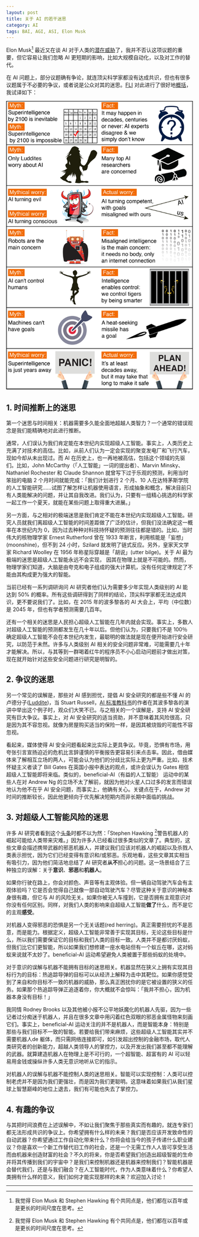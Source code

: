 ```yaml
---
layout: post
title: 关于 AI 的若干迷思
category: AI
tags: BAI, AGI, ASI, Elon Musk
---
```


Elon Musk[^1] 最近又在谈 AI 对于人类的[潜在威胁](http://www.npr.org/2017/07/17/537686649/elon-musk-warns-governors-artificial-intelligence-poses-existential-risk)了，我并不否认这项议题的重要，但它容易让我们忽略 AI 更短期的影响，比如大规模自动化，以及对工作的替代。

在 AI 问题上，部分议题确有争论，就连顶尖科学家都没有达成共识，但也有很多议题属于不必要的争议，或者说是公众对其的迷思。[FLI](https://futureoflife.org/) 对此进行了很好地[概括](https://futureoflife.org/background/aimyths/)，我试译如下：

![Myth](images/myths.jpg)

## 1. 时间推断上的迷思

第一个迷思与时间相关：机器需要多久能全面地超越人类智力？一个通常的错误观念是我们能精确地对此进行推断。

通常，人们误认为我们肯定能在本世纪内实现超级人工智能。事实上，人类历史上充满了对技术的高估。比如，从前人们认为一定会实现的聚变发电厂和飞行汽车，现如今却从未出现过。而 AI 在历史上，也一再地被高估，包括这个领域的先驱们。比如，John McCarthy（「人工智能」一词的提出者）、Marvin Minsky、Nathaniel Rochester 和 Claude Shannon 就曾写下过于乐观的预测，利用当时笨拙的电脑 2 个月时间就能完成：「我们计划进行 2 个月、10 人在达特茅斯学院的人工智能研究……试图了解怎样让机器使用语言，形成抽象和概念，解决目前只有人类能解决的问题，并让其自我改进。我们认为，只要有一组精心挑选的科学家一起工作一个夏天，就能在某些问题上取得重大进展。」

另一方面，与之相对的极端迷思是我们肯定不能在本世纪内实现超级人工智能。研究人员就我们离超级人工智能的时间差距做了广泛的估计，但我们没法确定这一概率在本世纪内为 0，因为过去种种对科技持怀疑的预测往往都是错的。比如，当时伟大的核物理学家 Ernest Rutherford 曾在 1933 年断言，利用核能是「妄想」(moonshine)，但不到 24 小时，Szilard 就发明了链式反应。另外，皇家天文学家 Richard Woolley 在 1956 年称星际穿越是「胡说」(utter bilge)。关于 AI 最为极端的迷思是超级人工智能永远不会实现， 因其在物理上就是不可能的。然而，物理学家们知道，大脑是由夸克和电子组成的强大计算机，没有任何定律规定了不能由其构成更为强大的智能。

当前已经有一系列调研询问 AI 研究者他们认为需要多少年实现人类级别的 AI 能达到 50% 的概率。所有这些调研得到了同样的结论，顶尖科学家都无法达成共识，更不要说我们了。比如，在 2015 年的波多黎各的 AI 大会上，平均（中位数）是 2045 年，但也有学者预测需要几百年。

还有一个相关的迷思是人民担心超级人工智能在几年内就会实现。事实上，多数人对超级人工智能的预测都发生在几十年以后。但他们认为，只要我们不是 100％ 确定超级人工智能不会在本世纪内发生，最聪明的做法就是现在便开始进行安全研究，以防范于未然。许多与人类级别 AI 相关的安全问题非常难，可能需要几十年才能解决。所以，与其等到一群喝着红牛的程序员不小心启动问题前才做出对策，现在就开始针对这些安全问题进行研究是明智的。



## 2. 争议的迷思

另一个常见的误解是，那些对 AI 感到担忧，提倡 AI 安全研究的都是些不懂 AI 的卢德分子([Luddite](https://en.wikipedia.org/wiki/Luddite))，当 Stuart Russell，[AI 标准教科书](https://www.amazon.com/Artificial-Intelligence-Modern-Approach-3rd/dp/0136042597)的作者在其波多黎各的演讲中举出这个例子时，观众们大笑不已。与之相关的一个误解是，支持 AI 安全研究有巨大争议。事实上，对 AI 安全研究的适当资助，并不意味着其风险很高，只是因为其不容忽视。就像为房屋购买适当的保险一样，是因其被烧毁的可能性不容忽视。

看起来，媒体使得 AI 安全问题看起来比实际上更具争议。毕竟，恐惧有市场，用夸张引言宣扬迫近的危机比言辞谨慎的平衡报告更容易引来点击率。因此，借由媒体来了解相互立场的两人，可能会认为他们的分歧比实际上更为严重。比如，技术怀疑主义者读了 Bill Gates 在英国小报中表达的观点，或许会误认为 Gates 相信超级人工智能即将来临。类似的，beneficial-AI（有益的人工智能） 运动中的某些人在对 Andrew Ng 的立场不太了解前，就因为他对火星人口过多的发言而错误地认为他不在乎 AI 安全问题，而事实上，他确有关心。关键点在于，Andrew 对时间的推断较长，因此他更倾向于优先解决短期内而非长期中面临的挑战。



## 3. 对超级人工智能风险的迷思

许多 AI 研究者看到这个[头条](http://www.dailymail.co.uk/sciencetech/article-2618434/Artificial-intelligence-worst-thing-happen-humanity-Stephen-Hawking-warns-rise-robots-disastrous-mankind.html)时都不以为然：「Stephen Hawking [^1]警告机器人的崛起可能给人类带来灾难。」因为许多人已经看过很多类似的文章了。典型的，这些文章会描述携带武器的邪恶机器人，并建议我们应该对机器人的崛起以及杀戮人类表示担忧，因为它们已经变得有意识和/或邪恶。乐观地看，这些文章其实相当有吸引力，因为他们简洁地总结了 AI 研究者**从不**担心的问题。这一场景结合了三种独立的误解：关于**意识**、**邪恶**和**机器人**。

如果你行驶在路上，你会对颜色、声音等有主观体验。但一辆自动驾驶汽车会有主观体验吗？它是否会觉得自己就像一部自动驾驶汽车？尽管这种关于意识的神秘本身很有趣，但它与 AI 的风险无关。如果你被无人车撞到，它是否拥有主观意识对你没有任何区别。同样，对我们人类的影响来自超级人工智能**做了**什么，而不是它的主观**感受**。

对机器人变得邪恶的恐惧是另一个无关话题(red herring)。真正需要担忧的不是恶意，而是能力。根据定义，超级人工智能非常善于实现其目标，无论这些目标是什么，所以我们需要保证它的目标和我们人类的目标一致。人类并不是都讨厌蚂蚁，但我们比它们更智能，所以如果我们想修建一座水电站但有一个蚁丘在哪，这对蚂蚁来说就不太妙了。beneficial-AI 运动希望避免人类被置于那些蚂蚁的处境中。

对于意识的误解与机器不能拥有目标的迷思相关。机器显然在狭义上拥有实现其目标行为的目标：热追踪导弹的目标可以从经济上解释为击中其靶位。如果你感觉受到了来自和你目标不一致的机器的威胁，那么真正困扰你的是它被设置的狭义的任务。如果那个热追踪导弹正追逐着你，你大概就不会惊叫：「我并不担心，因为机器本身没有目标！」

我同情 Rodney Brooks 以及其他被小报不公平地妖魔化的机器人先驱，因为一些记者过分痴迷于机器人，并且在很多文章中用闪着红色双眼的邪恶金属怪物来刻画它们。事实上，beneficial-AI 运动关注的并不是机器人，而是智能本身：特别是那些与我们目标不一致的智能。若要给我们带来麻烦，这些超级人工智能其实并不需要机器人de 躯体，而只需网络连接即可，如引发超出控制的金融市场，取代人类研究者的创新能力，超越人类领导人的掌控力，以及开发出我们甚至都不能理解的武器。就算建造机器人在物理上是不可行的，一个超智能、超富有的 AI 可以轻易用金钱或操纵许多人类无意识地听从它的指示。

对机器人的误解与机器不能控制人类的迷思相关。智能可以实现控制：人类可以控制老虎并不是因为我们更强壮，而是因为我们更聪明。这意味着如果我们从我们星球上智慧巅峰的地位上退去，我们有可能也失去了掌控力。



## 4. 有趣的争议

与其把时间浪费在上述误解中，不如让我们聚焦于那些真实而有趣的，就连专家们都无法形成共识的争议上。你希望拥有什么样的未来？我们是否应该开发致命性的自动武器？你希望通过工作自动化带来什么？你将会给当今的孩子传递什么职业建议？你是喜欢一个新工作替代旧工作的社会，还是一个无需工作人人皆可享受生活而由机器来创造财富的社会？不久的将来，你是否希望我们创造出超级智能的生命并将其传播到我们的宇宙中？是我们来控制机器还是机器来控制我们？智能机器是会替代我们，还是与我们融合？在人工智能时代，作为人类意味着什么？你希望人类拥有什么样的意义，我们如何才能实现那样的未来？欢迎加入讨论！



---

[^1]: 我觉得 Elon Musk 和 Stephen Hawking 有个共同点是，他们都在以百年或是更长的时间尺度在思考。